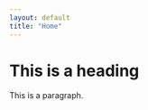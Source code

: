 ```yaml
---
layout: default
title: "Home"
---
```



<div style="margin-right: 30px;">

# This is a heading
  
This is a paragraph.

</div>





